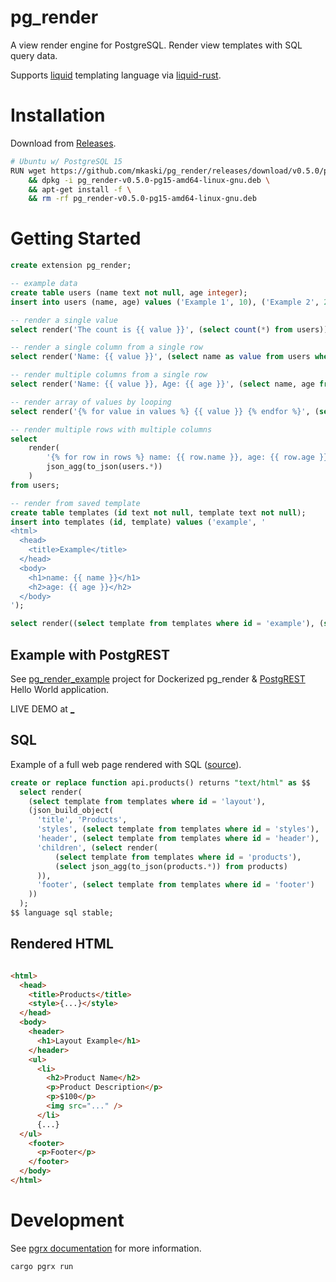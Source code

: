 # pg_render

A view render engine for PostgreSQL. Render view templates with SQL query data.

Supports [liquid](https://shopify.github.io/liquid/) templating language via [liquid-rust](https://github.com/cobalt-org/liquid-rust).

# Installation

Download from [Releases](https://github.com/mkaski/pg_render/releases).

```bash
# Ubuntu w/ PostgreSQL 15
RUN wget https://github.com/mkaski/pg_render/releases/download/v0.5.0/pg_render-v0.5.0-pg15-amd64-linux-gnu.deb \
    && dpkg -i pg_render-v0.5.0-pg15-amd64-linux-gnu.deb \
    && apt-get install -f \
    && rm -rf pg_render-v0.5.0-pg15-amd64-linux-gnu.deb
```

# Getting Started

```sql
create extension pg_render;

-- example data
create table users (name text not null, age integer);
insert into users (name, age) values ('Example 1', 10), ('Example 2', 20), ('Exampl 2', 30);

-- render a single value
select render('The count is {{ value }}', (select count(*) from users));

-- render a single column from a single row
select render('Name: {{ value }}', (select name as value from users where name = 'Example 1'));

-- render multiple columns from a single row
select render('Name: {{ value }}, Age: {{ age }}', (select name, age from users where name = 'Example 1')::to_json);

-- render array of values by looping
select render('{% for value in values %} {{ value }} {% endfor %}', (select array(select name from users)));

-- render multiple rows with multiple columns
select
    render(
        '{% for row in rows %} name: {{ row.name }}, age: {{ row.age }} {% endfor %}',
        json_agg(to_json(users.*))
    )
from users;

-- render from saved template
create table templates (id text not null, template text not null);
insert into templates (id, template) values ('example', '
<html>
  <head>
    <title>Example</title>
  </head>
  <body>
    <h1>name: {{ name }}</h1>
    <h2>age: {{ age }}</h2>
  </body>
');

select render((select template from templates where id = 'example'), (select name, age from users where name = 'Example 1')::json));
```

## Example with PostgREST

See [pg_render_example](https://github.com/mkaski/pg_render_example) project for Dockerized pg_render & [PostgREST](https://postgrest.org) Hello World application.

LIVE DEMO at [_](_)

## SQL

Example of a full web page rendered with SQL ([source](https://github.com/mkaski/pg_render_example/blob/master/sql/002_products.sql)).

```sql
create or replace function api.products() returns "text/html" as $$
  select render(
    (select template from templates where id = 'layout'),
    (json_build_object(
      'title', 'Products',
      'styles', (select template from templates where id = 'styles'),
      'header', (select template from templates where id = 'header'),
      'children', (select render(
          (select template from templates where id = 'products'),
          (select json_agg(to_json(products.*)) from products)
      )),
      'footer', (select template from templates where id = 'footer')
    ))
  );
$$ language sql stable;
```

## Rendered HTML

```html

<html>
  <head>
    <title>Products</title>
    <style>{...}</style>
  </head>
  <body>
    <header>
      <h1>Layout Example</h1>
    </header>
    <ul>
      <li>
        <h2>Product Name</h2>
        <p>Product Description</p>
        <p>$100</p>
        <img src="..." />
      </li>
      {...}
  </ul>
    <footer>
      <p>Footer</p>
    </footer>
  </body>
</html>

```

# Development

See [pgrx documentation](https://github.com/pgcentralfoundation/pgrx) for more information.

```bash
cargo pgrx run
```
